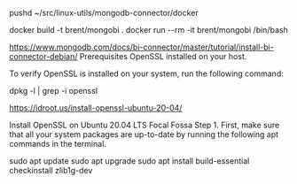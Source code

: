 pushd ~/src/linux-utils/mongodb-connector/docker

docker build -t brent/mongobi .
docker run --rm -it brent/mongobi /bin/bash

https://www.mongodb.com/docs/bi-connector/master/tutorial/install-bi-connector-debian/
Prerequisites
OpenSSL installed on your host.

To verify OpenSSL is installed on your system, run the following command:

dpkg -l | grep -i openssl

https://idroot.us/install-openssl-ubuntu-20-04/

Install OpenSSL on Ubuntu 20.04 LTS Focal Fossa
Step 1. First, make sure that all your system packages are up-to-date by running the following apt commands in the terminal.

sudo apt update
sudo apt upgrade
sudo apt install build-essential checkinstall zlib1g-dev

